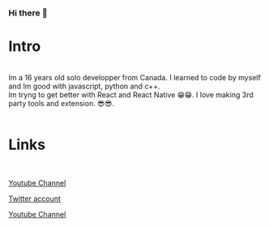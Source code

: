### Hi there 👋

# Intro
<br>
Im a 16 years old solo developper from Canada. I learned to code by myself and Im good with javascript, python and c++. <br>
Im tryng to get better with React and React Native 😁😁. I love making 3rd party tools and extension. 😎😎.<br>
<br>

# Links
<br>

[Youtube Channel](https://www.youtube.com/@bleastbt) 
<br>

[Twitter account](https://twitter.com/bleastbt) 
<br>

[Youtube Channel](https://www.youtube.com/@bleastbt) 
<br>


